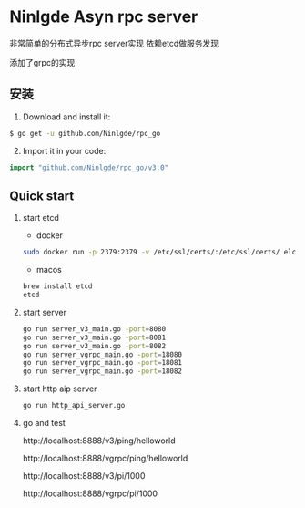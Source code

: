 # Ninlgde Asyn rpc server
非常简单的分布式异步rpc server实现
依赖etcd做服务发现

添加了grpc的实现

## 安装
1. Download and install it:

```sh
$ go get -u github.com/Ninlgde/rpc_go
```

2. Import it in your code:

```go
import "github.com/Ninlgde/rpc_go/v3.0"
```

## Quick start
1. start etcd
    * docker 
    ```sh
    sudo docker run -p 2379:2379 -v /etc/ssl/certs/:/etc/ssl/certs/ elcolio/etcd
    ```
    
    * macos
    ```sh
    brew install etcd
    etcd
    ```
    
2. start server
    ```sh
    go run server_v3_main.go -port=8080
    go run server_v3_main.go -port=8081
    go run server_v3_main.go -port=8082
    go run server_vgrpc_main.go -port=18080
    go run server_vgrpc_main.go -port=18081
    go run server_vgrpc_main.go -port=18082
    ```
    
3. start http aip server
    ```sh
    go run http_api_server.go
    ```
    
4. go and test
    
    http://localhost:8888/v3/ping/helloworld
    
    http://localhost:8888/vgrpc/ping/helloworld
    
    http://localhost:8888/v3/pi/1000
    
    http://localhost:8888/vgrpc/pi/1000